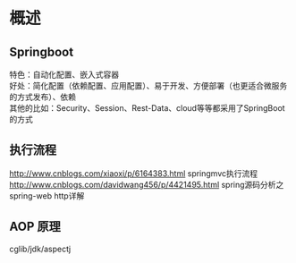# 概述

## Springboot

特色：自动化配置、嵌入式容器  
好处：简化配置（依赖配置、应用配置）、易于开发、方便部署（也更适合微服务的方式发布）、依赖  
其他的比如：Security、Session、Rest-Data、cloud等等都采用了SpringBoot的方式

## 执行流程

http://www.cnblogs.com/xiaoxi/p/6164383.html springmvc执行流程  
http://www.cnblogs.com/davidwang456/p/4421495.html spring源码分析之spring-web http详解  

## AOP 原理

cglib/jdk/aspectj
